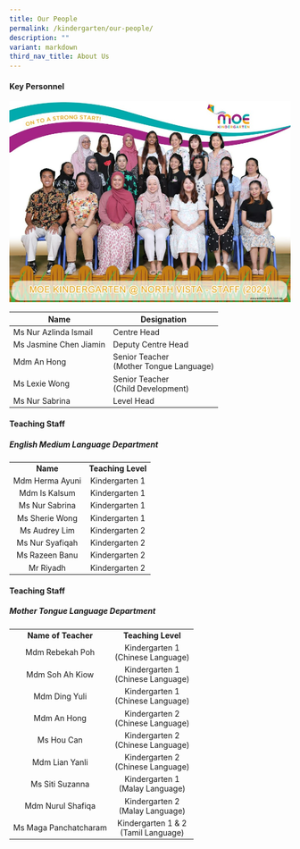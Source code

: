 ```yaml
---
title: Our People
permalink: /kindergarten/our-people/
description: ""
variant: markdown
third_nav_title: About Us
---
```

#### Key Personnel

![](/images/MK/About/mk_staff.jpg)

| **Name** | **Designation** | 
| -------- | -------- |
| Ms Nur Azlinda Ismail      | Centre Head<br>    | 
| Ms Jasmine Chen Jiamin      | Deputy Centre Head<br>    | 
| Mdm An Hong       | Senior Teacher <br> (Mother Tongue Language)    | 
| Ms Lexie Wong      |  Senior Teacher <br> (Child Development)    | 
| Ms Nur Sabrina      |  Level Head   | 




#### Teaching Staff
##### English Medium Language Department 

|   |   |
|:---:|:---:|
| **Name** | **Teaching Level** | 
| Mdm Herma Ayuni | Kindergarten 1 <br> |
|  Mdm Is Kalsum |  Kindergarten 1<br> |
|  Ms Nur Sabrina |  Kindergarten 1<br> |
|  Ms Sherie Wong |  Kindergarten 1<br> |
|  Ms Audrey Lim |  Kindergarten 2<br> ||
|  Ms Nur Syafiqah |  Kindergarten 2<br> | |
|  Ms Razeen Banu |   Kindergarten 2<br> |  |
|  Mr Riyadh |   Kindergarten 2<br> | |




#### Teaching Staff
##### Mother Tongue Language Department  

||| 
|:---:|:---:|
| **Name of Teacher** | **Teaching Level** |
| Mdm Rebekah Poh | Kindergarten 1 <br> (Chinese Language)<br> |
| Mdm Soh Ah Kiow | Kindergarten 1 <br>(Chinese Language)<br> |
| Mdm Ding Yuli | Kindergarten 1 <br>(Chinese Language)<br>   |
| Mdm An Hong | Kindergarten 2 <br>(Chinese Language)<br>  |
| Ms Hou Can | Kindergarten 2 <br>(Chinese Language)<br>  |
| Mdm Lian Yanli | Kindergarten 2 <br>(Chinese Language)<br>  |
| Ms Siti Suzanna  |  Kindergarten 1<br> (Malay Language)<br>  |
| Mdm Nurul Shafiqa |  Kindergarten 2<br> (Malay Language)<br>  |
| Ms Maga Panchatcharam | Kindergarten 1 &amp; 2<br> (Tamil Language) |
